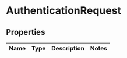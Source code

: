 
# AuthenticationRequest

## Properties
Name | Type | Description | Notes
------------ | ------------- | ------------- | -------------



